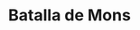 ﻿---
title: "Batalla de Mons"
permalink: periodes_967.html
layout: periode
dataInici: 1914-08-23
sidebar: periodes
pares:
  - 312:
    title: "Batalla de las Fronteras"
    dataInici: "(1914-08-07)"
    dataFi: "(1914-09-06)"

fills:
jocsPrincipals:
  - title: "The Old Contemptibles"
    bggId: 17430
    dataInici: 
    dataFi: 

jocsEscenaris:
jocsEpoca:
  - title: "Over the Top! Mons & The Marne"
    bggId: 12496
    escenari: "Mons"
    dataInici: 
    dataFi: 

jocsEpocaEscenaris:
---
